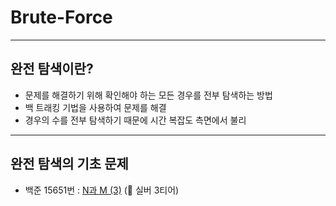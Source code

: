 # Brute-Force

-----
## 완전 탐색이란?
* 문제를 해결하기 위해 확인해야 하는 모든 경우를 전부 탐색하는 방법   
* 백 트래킹 기법을 사용하여 문제를 해결   
* 경우의 수를 전부 탐색하기 때문에 시간 복잡도 측면에서 불리   

---
## 완전 탐색의 기초 문제
* 백준 15651번 : [N과 M (3)](https://www.acmicpc.net/problem/15651) (🥈 실버 3티어)
